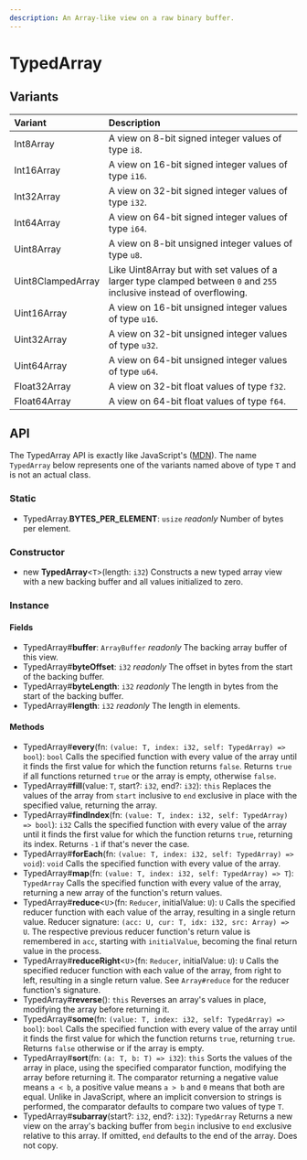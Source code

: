 ```yaml
---
description: An Array-like view on a raw binary buffer.
---
```


# TypedArray

## Variants

| Variant | Description |
| :--- | :--- |
| Int8Array | A view on 8-bit signed integer values of type `i8`. |
| Int16Array | A view on 16-bit signed integer values of type `i16`. |
| Int32Array | A view on 32-bit signed integer values of type `i32`. |
| Int64Array | A view on 64-bit signed integer values of type `i64`. |
| Uint8Array | A view on 8-bit unsigned integer values of type `u8`. |
| Uint8ClampedArray | Like Uint8Array but with set values of a larger type clamped between `0` and `255` inclusive instead of overflowing. |
| Uint16Array | A view on 16-bit unsigned integer values of type `u16`. |
| Uint32Array | A view on 32-bit unsigned integer values of type `u32`. |
| Uint64Array | A view on 64-bit unsigned integer values of type `u64`. |
| Float32Array | A view on 32-bit float values of type `f32`. |
| Float64Array | A view on 64-bit float values of type `f64`. |

## API

The TypedArray API is exactly like JavaScript's \([MDN](https://developer.mozilla.org/en-US/docs/Web/JavaScript/Reference/Global_Objects/TypedArray)\). The name `TypedArray` below represents one of the variants named above of type `T` and is not an actual class.

### Static

* TypedArray.**BYTES\_PER\_ELEMENT**: `usize` _readonly_ Number of bytes per element.

### Constructor

* new **TypedArray**&lt;`T`&gt;\(length: `i32`\) Constructs a new typed array view with a new backing buffer and all values initialized to zero.

### Instance

#### Fields

* TypedArray\#**buffer**: `ArrayBuffer` _readonly_ The backing array buffer of this view.
* TypedArray\#**byteOffset**: `i32` _readonly_ The offset in bytes from the start of the backing buffer.
* TypedArray\#**byteLength**: `i32` _readonly_ The length in bytes from the start of the backing buffer.
* TypedArray\#**length**: `i32` _readonly_ The length in elements.

#### Methods

* TypedArray\#**every**\(fn: `(value: T, index: i32, self: TypedArray) => bool`\): `bool` Calls the specified function with every value of the array until it finds the first value for which the function returns `false`. Returns `true` if all functions returned `true` or the array is empty, otherwise `false`.
* TypedArray\#**fill**\(value: `T`, start?: `i32`, end?: `i32`\): `this` Replaces the values of the array from `start` inclusive to `end` exclusive in place with the specified value, returning the array.
* TypedArray\#**findIndex**\(fn: `(value: T, index: i32, self: TypedArray) => bool`\): `i32` Calls the specified function with every value of the array until it finds the first value for which the function returns `true`, returning its index. Returns `-1` if that's never the case.
* TypedArray\#**forEach**\(fn: `(value: T, index: i32, self: TypedArray) => void`\): `void` Calls the specified function with every value of the array.
* TypedArray\#**map**\(fn: `(value: T, index: i32, self: TypedArray) => T`\): `TypedArray` Calls the specified function with every value of the array, returning a new array of the function's return values.
* TypedArray\#**reduce**&lt;`U`&gt;\(fn: `Reducer`, initialValue: `U`\): `U` Calls the specified reducer function with each value of the array, resulting in a single return value. Reducer signature: `(acc: U, cur: T, idx: i32, src: Array) => U`.  The respective previous reducer function's return value is remembered in `acc`, starting with `initialValue`, becoming the final return value in the process.
* TypedArray\#**reduceRight**&lt;`U`&gt;\(fn: `Reducer`, initialValue: `U`\): `U` Calls the specified reducer function with each value of the array, from right to left, resulting in a single return value. See `Array#reduce` for the reducer function's signature.
* TypedArray\#**reverse**\(\): `this` Reverses an array's values in place, modifying the array before returning it.
* TypedArray\#**some**\(fn: `(value: T, index: i32, self: TypedArray) => bool`\): `bool` Calls the specified function with every value of the array until it finds the first value for which the function returns `true`, returning `true`. Returns `false` otherwise or if the array is empty.
* TypedArray\#**sort**\(fn: `(a: T, b: T) => i32`\): `this` Sorts the values of the array in place, using the specified comparator function, modifying the array before returning it. The comparator returning a negative value means `a < b`, a positive value means `a > b` and `0` means that both are equal. Unlike in JavaScript, where an implicit conversion to strings is performed, the comparator defaults to compare two values of type `T`.
* TypedArray\#**subarray**\(start?: `i32`, end?: `i32`\): `TypedArray` Returns a new view on the array's backing buffer from `begin` inclusive to `end` exclusive relative to this array. If omitted, `end` defaults to the end of the array. Does not copy.

